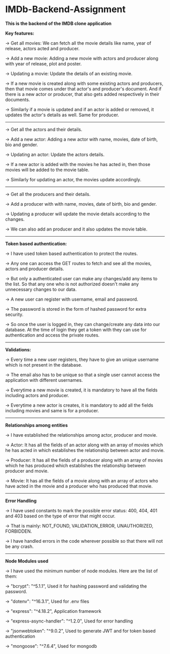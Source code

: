 # IMDb-Backend-Assignment

**This is the backend of the IMDB clone application**

**Key features:**

-> Get all movies: We can fetch all the movie details like name, year of release, actors acted and producer.

-> Add a new movie: Adding a new movie with actors and producer along with year of release, plot and poster.

-> Updating a movie: Update the details of an existing movie.  

-> If a new movie is created along with some existing actors and producers, then that movie comes under that actor's and producer's document. And if there is a new actor or producer, that also gets added respectively in their documents.

-> Similarly if a movie is updated and if an actor is added or removed, it updates the actor's details as well. Same for producer.


------------------------------------------------------------------------------------------------------------------------------------------------------------------------------------------------


-> Get all the actors and their details.

-> Add a new actor: Adding a new actor with name, movies, date of birth, bio and gender.

-> Updating an actor: Update the actors details.

-> If a new actor is added with the movies he has acted in, then those movies will be added to the movie table.

-> Similarly for updating an actor, the movies update accordingly.


------------------------------------------------------------------------------------------------------------------------------------------------------------------------------------------------


-> Get all the producers and their details.

-> Add a producer with with name, movies, date of birth, bio and gender.

-> Updating a producer will update the movie details according to the changes.

-> We can also add an producer and it also updates the movie table. 


------------------------------------------------------------------------------------------------------------------------------------------------------------------------------------------------


 **Token based authentication:**

  -> I have used token based authentication to protect the routes.
  
  -> Any one can access the GET routes to fetch and see all the movies, actors and producer details.
  
  -> But only a authenticated user can make any changes/add any items to the list. So that any one who is not authorized doesn't make any unnecessary changes to our data.
  
  -> A new user can register with username, email and password.
  
  -> The password is stored in the form of hashed password for extra security.
  
  -> So once the user is logged in, they can change/create any data into our database. At the time of login they get a token with they can use for authentication and access the private routes.


  ------------------------------------------------------------------------------------------------------------------------------------------------------------------------------------------------
  

 **Validations:**

  -> Every time a new user registers, they have to give an unique username which is not present in the database. 
  
  -> The email also has to be unique so that a single user cannot access the application with different usernames.
  
  -> Everytime a new movie is created, it is mandatory to have all the fields including actors and producer.
  
  -> Everytime a new actor is creates, it is mandatory to add all the fields including movies and same is for a producer.



------------------------------------------------------------------------------------------------------------------------------------------------------------------------------------------------


**Relationships among entities**

-> I have established the relationships among actor, producer and movie. 

-> Actor: It has all the fields of an actor along with an array of movies which he has acted in which establishes the relationship between actor and movie.

-> Producer: It has all the fields of a producer along with an array of movies which he has produced which establishes the relationship between producer and movie.

-> Movie: It has all the fields of a movie along with an array of actors who have acted in the movie and a producer who has produced that movie. 


------------------------------------------------------------------------------------------------------------------------------------------------------------------------------------------------


**Error Handling**

-> I have used constants to mark the possible error status: 400, 404, 401 and 403 based on the type of error that might occur.

-> That is mainly: NOT_FOUND, VALIDATION_ERROR, UNAUTHORIZED, FORBIDDEN.

-> I have handled errors in the code wherever possible so that there will not be any crash.


------------------------------------------------------------------------------------------------------------------------------------------------------------------------------------------------


**Node Modules used**

-> I have used the minimum number of node modules. Here are the list of them:

  -> "bcrypt": "^5.1.1", Used it for hashing password and validating the password.
  
  -> "dotenv": "^16.3.1", Used for .env files
  
  -> "express": "^4.18.2", Application framework
  
  -> "express-async-handler": "^1.2.0", Used for error handling
  
  -> "jsonwebtoken": "^9.0.2", Used to generate JWT and for token based authentication
  
  -> "mongoose": "^7.6.4", Used for mongodb 
